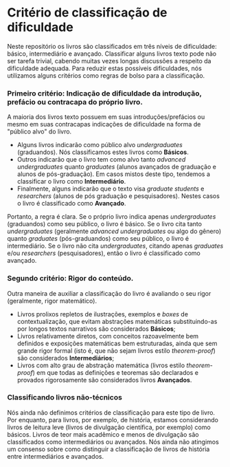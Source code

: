 # Critério de classificação de dificuldade

Neste repositório os livros são classificados em três níveis de dificuldade: básico, intermediário e avançado. Classificar alguns livros texto pode não ser tarefa trivial, cabendo muitas vezes longas discussões a respeito da dificuldade adequada. Para reduzir estas possíveis dificuldades, nós utilizamos alguns critérios como regras de bolso para a classificação.

### **Primeiro critério:** Indicação de dificuldade da introdução, prefácio ou contracapa do próprio livro. 

A maioria dos livros texto possuem em suas introduções/prefácios ou mesmo em suas contracapas indicações de dificuldade na forma de "público alvo" do livro. 

- Alguns livros indicarão como público alvo *undergraduates* (graduandos). Nós classificamos estes livros como **Básicos**.
- Outros indicarão que o livro tem como alvo tanto *advanced undergraduates* quanto *graduates* (alunos avançados de graduação e alunos de pós-graduação). Em casos mistos deste tipo, tendemos a classificar o livro como **Intermediário**.
- Finalmente, alguns indicarão que o texto visa *graduate students* e *researchers* (alunos de pós graduação e pesquisadores). Nestes casos o livro é classificado como **Avançado**.

Portanto, a regra é clara. Se o próprio livro indica apenas *undergraduates* (graduandos) como seu público, o livro é básico. Se o livro cita tanto *undergraduates* (geralmente *advanced undergraduates* ou algo do gênero) quanto *graduates* (pós-graduandos) como seu público, o livro é intermediário. Se o livro não cita *undergraduates*, citando apenas *graduates* e/ou *researchers* (pesquisadores), então o livro é classificado como avançado. 

### **Segundo critério:** Rigor do conteúdo. 

Outra maneira de auxiliar a classificação do livro é avaliando o seu rigor (geralmente, rigor matemático).

- Livros prolixos repletos de ilustrações, exemplos e *boxes* de contextualização, que evitam abstrações matemáticas substituindo-as por longos textos narrativos são considerados **Básicos**;
- Livros relativamente diretos, com conceitos razoavelmente bem definidos e exposições matemáticas bem estruturadas, ainda que sem grande rigor formal (isto é, que não sejam livros estilo *theorem-proof*) são considerados **Intermediários**;
- Livros com alto grau de abstração matemática (livros estilo *theorem-proof*) em que todas as definições e teoremas são declarados e provados rigorosamente são considerados livros **Avançados**.

### Classificando livros não-técnicos

Nós ainda não definimos critérios de classificação para este tipo de livro. Por enquanto, para livros, por exemplo, de história, estamos considerando livros de leitura leve (livros de divulgação científica, por exemplo) como básicos. Livros de teor mais acadêmico e menos de divulgação são classificados como intermediários ou avançados. Nós ainda não atingimos um consenso sobre como distinguir a classificação de livros de história entre intermediários e avançados.
